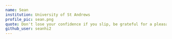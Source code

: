 ```yaml
---
name: Sean
institution: University of St Andrews
profile_pic: sean.png
quote: Don't lose your confidence if you slip, be grateful for a pleasant trip.
github_user: seanhi2
---
```

